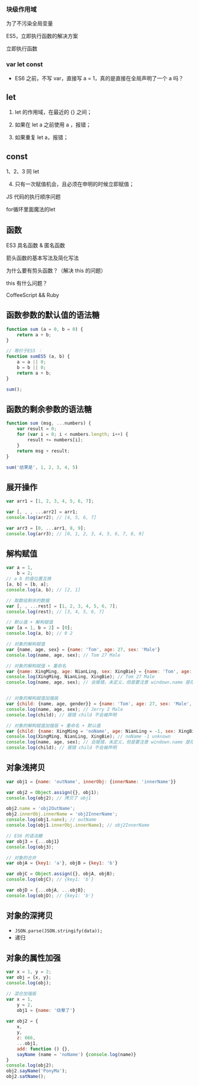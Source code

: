 ### 块级作用域

为了不污染全局变量

ES5，立即执行函数的解决方案

立即执行函数

### var let const

* ES6 之前，不写 var，直接写 a = 1，真的是直接在全局声明了一个 a 吗？


let 
---

1. let 的作用域，在最近的 {} 之间；

2. 如果在 let a 之前使用 a ，报错；

3. 如果重复 let a，报错；

const
---

1、2、3 同 let

4. 只有一次赋值机会，且必须在申明的时候立即赋值；

JS 代码的执行顺序问题

for循环里面魔法的let

函数
---
ES3 具名函数 & 匿名函数

箭头函数的基本写法及简化写法

为什么要有剪头函数？（解决 this 的问题）

this 有什么问题？

CoffeeScript && Ruby

函数参数的默认值的语法糖
---
```javascript
function sum (a = 0, b = 0) {
    return a + b;
}

// 等价于ES5 ：
function sumES5 (a, b) {
    a = a || 0;
    b = b || 0;
    return a + b;
}

sum();
```

函数的剩余参数的语法糖
---
```javascript
function sum (msg, ...numbers) {
    var result = 0;
    for (var i = 0; i < numbers.length; i++) {
        result += numbers[i];
    }
    return msg + result;
}

sum('结果是', 1, 2, 3, 4, 5)
```

展开操作
---
```javascript
var arr1 = [1, 2, 3, 4, 5, 6, 7];

var [, , , ...arr2] = arr1;
console.log(arr2); // [4, 5, 6, 7]

var arr3 = [0, ...arr1, 8, 9];
console.log(arr3); // [0, 1, 2, 3, 4, 5, 6, 7, 8, 9]
```

解构赋值
-
```javascript
var a = 1,
    b = 2;
// a b 的值位置互换
[a, b] = [b, a];
console.log(a, b); // [2, 1]

// 取数组剩余的数据
var [, , ...rest] = [1, 2, 3, 4, 5, 6, 7];
console.log(rest); // [3, 4, 5, 6, 7]

// 默认值 + 解构赋值
var [a = 1, b = 2] = [0];
console.log(a, b); // 0 2

// 对象的解构赋值
var {name, age, sex} = {name: 'Tom', age: 27, sex: 'Male'}
console.log(name, age, sex); // Tom 27 Male

// 对象的解构赋值 + 重命名
var {name: XingMing, age: NianLing, sex: XingBie} = {name: 'Tom', age: 27, sex: 'Male'}
console.log(XingMing, NianLing, XingBie); // Tom 27 Male
console.log(name, age, sex); // 会报错，未定义，但是要注意 windown.name 是存在的


// 对象的解构赋值加强版
var {child: {name, age, gender}} = {name: 'Tom', age: 27, sex: 'Male', child: {name: 'Jerry', age: 2, sex: 'Female'}}
console.log(name, age, sex); // Jerry 2 Male
console.log(child); // 报错 child 不会被声明

// 对象的解构赋值加强版 + 重命名 + 默认值
var {child: {name: XingMing = 'noName', age: NianLing = -1, sex: XingBie = 'unknown'}} = {name: 'Tom', age: 27, sex: 'Male', child: {}}
console.log(XingMing, NianLing, XingBie); // noName -1 unknown
console.log(name, age, sex); // 会报错，未定义，但是要注意 windown.name 是存在的
console.log(child); // 报错 child 不会被声明

```

对象浅拷贝
---
```javascript
var obj1 = {name: 'outName', innerObj: {innerName: 'innerName'}}

var obj2 = Object.assign({}, obj1);
console.log(obj2); // 拷贝了 obj1

obj2.name = 'obj2OutName';
obj2.innerObj.innerName = 'obj2InnerName';
console.log(obj1.name); // outName
console.log(obj1.innerObj.innerName); // obj2InnerName

// ES6 的语法糖
var obj3 = {...obj1}
console.log(obj3);

// 对象的合并
var objA = {key1: 'a'}, objB = {key1: 'b'}

var objC = Object.assign({}, objA, objB);
console.log(objC); // {key1: 'b'}

var objD = {...objA, ...objB};
console.log(objD); // {key1: 'b'}
```

对象的深拷贝
---
* `JSON.parse(JSON.stringify(data));`
* 递归

对象的属性加强
---
```javascript
var x = 1, y = 2;
var obj = {x, y};
console.log(obj);

// 混合加强版
var x = 1,
    y = 2,
    obj1 = {name: '绕晕了'}
    
var obj2 = {
    x,
    y,
    z: 666,
    ...obj1,
    add: function () {},
    sayName (name = 'noName') {console.log(name)}
}
console.log(obj2);
obj2.sayName('PonyMa');
obj2.satName();

```
